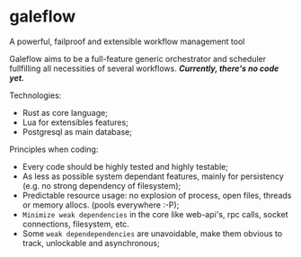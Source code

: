 # galeflow
A powerful, failproof and extensible workflow management tool

Galeflow aims to be a full-feature generic orchestrator and scheduler fullfilling all necessities of several workflows.
***Currently, there's no code yet.*** 

Technologies:
- Rust as core language;
- Lua for extensibles features;
- Postgresql as main database;

Principles when coding:
- Every code should be highly tested and highly testable;
- As less as possible system dependant features, mainly for persistency (e.g. no strong dependency of filesystem);
- Predictable resource usage: no explosion of process, open files, threads or memory allocs. (pools everywhere :-P);
- `Minimize weak dependencies` in the core like web-api's, rpc calls, socket connections, filesystem, etc.
- Some `weak dependependencies` are unavoidable, make them obvious to track, unlockable and asynchronous;
